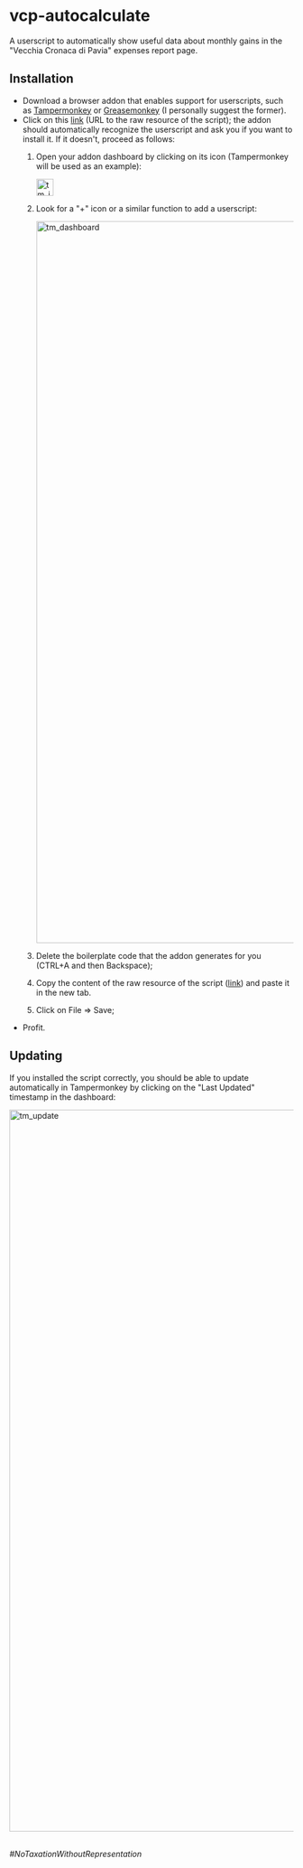 # vcp-autocalculate
A userscript to automatically show useful data about monthly gains in the "Vecchia Cronaca di Pavia" expenses report page.

## Installation
* Download a browser addon that enables support for userscripts, such as [Tampermonkey](https://addons.mozilla.org/en-US/firefox/addon/tampermonkey/) or [Greasemonkey](https://addons.mozilla.org/en-US/firefox/addon/greasemonkey/) (I personally suggest the former).
* Click on this [link](https://raw.githubusercontent.com/frnprt/vcp-autocalculator/main/vcp-autocalculate.js) (URL to the raw resource of the script); the addon should automatically recognize the userscript and ask you if you want to install it. If it doesn't, proceed as follows:
  1. Open your addon dashboard by clicking on its icon (Tampermonkey will be used as an example):</br>
  
     <img width="30" alt="tm_icon" src="https://github.com/frnprt/vcp-autocalculator/assets/44530535/228430d8-b612-4787-b34b-150da95785d6">
  2. Look for a "+" icon or a similar function to add a userscript:
     
     <img width="1278" alt="tm_dashboard" src="https://github.com/frnprt/vcp-autocalculator/assets/44530535/7949ba0b-2253-4d12-bf60-4462830096bb">
  4. Delete the boilerplate code that the addon generates for you (CTRL+A and then Backspace);
  5. Copy the content of the raw resource of the script ([link](https://raw.githubusercontent.com/frnprt/vcp-autocalculator/main/vcp-autocalculate.js)) and paste it in the new tab.
  6. Click on File => Save;
* Profit.
## Updating
If you installed the script correctly, you should be able to update automatically in Tampermonkey by clicking on the "Last Updated" timestamp in the dashboard:

<img width="1278" alt="tm_update" src="https://github.com/frnprt/vcp-autocalculator/assets/44530535/d4d32c4a-5b13-445a-8fb7-309707aecfbb">
&nbsp;

_#NoTaxationWithoutRepresentation_
